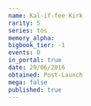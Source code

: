 ```yaml
---
name: Kal-if-fee Kirk
rarity: 5
series: tos
memory_alpha:
bigbook_tier: -1
events: 0
in_portal: true
date: 29/06/2016
obtained: Post-Launch
mega: false
published: true
---
```



